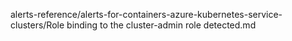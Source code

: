 alerts-reference/alerts-for-containers-azure-kubernetes-service-clusters/Role binding to the cluster-admin role detected.md